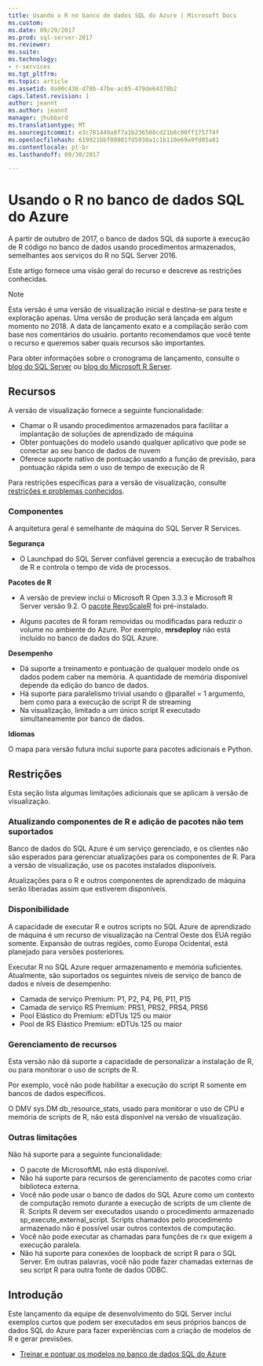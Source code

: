 ```yaml
---
title: Usando o R no banco de dados SQL do Azure | Microsoft Docs
ms.custom: 
ms.date: 09/29/2017
ms.prod: sql-server-2017
ms.reviewer: 
ms.suite: 
ms.technology:
- r-services
ms.tgt_pltfrm: 
ms.topic: article
ms.assetid: 0a90c438-d78b-47be-ac05-479de64378b2
caps.latest.revision: 1
author: jeannt
ms.author: jeannt
manager: jhubbard
ms.translationtype: MT
ms.sourcegitcommit: e3c781449a8f7a1b236508cd21b8c00ff175774f
ms.openlocfilehash: 619921bbf00801fd5930a1c1b110e69a9fd05a81
ms.contentlocale: pt-br
ms.lasthandoff: 09/30/2017

---
```

# <a name="using-r-in-azure-sql-database"></a>Usando o R no banco de dados SQL do Azure

A partir de outubro de 2017, o banco de dados SQL dá suporte à execução de R código no banco de dados usando procedimentos armazenados, semelhantes aos serviços do R no SQL Server 2016.

Este artigo fornece uma visão geral do recurso e descreve as restrições conhecidas.

> [!NOTE]
> Esta versão é uma versão de visualização inicial e destina-se para teste e exploração apenas. Uma versão de produção será lançada em algum momento no 2018. A data de lançamento exato e a compilação serão com base nos comentários do usuário. portanto recomendamos que você tente o recurso e queremos saber quais recursos são importantes. 
> 
> Para obter informações sobre o cronograma de lançamento, consulte o [blog do SQL Server](https://blogs.technet.microsoft.com/dataplatforminsider/) ou [blog do Microsoft R Server](https://blogs.msdn.microsoft.com/rserver/).

## <a name="features"></a>Recursos

A versão de visualização fornece a seguinte funcionalidade:

+ Chamar o R usando procedimentos armazenados para facilitar a implantação de soluções de aprendizado de máquina
+ Obter pontuações do modelo usando qualquer aplicativo que pode se conectar ao seu banco de dados de nuvem
+ Oferece suporte nativo de pontuação usando a função de previsão, para pontuação rápida sem o uso de tempo de execução de R

Para restrições específicas para a versão de visualização, consulte [restrições e problemas conhecidos](#bkmk_restrictions).

### <a name="components"></a>Componentes

A arquitetura geral é semelhante de máquina do SQL Server R Services.

**Segurança**

+ O Launchpad do SQL Server confiável gerencia a execução de trabalhos de R e controla o tempo de vida de processos. 

**Pacotes de R**

+ A versão de preview inclui o Microsoft R Open 3.3.3 e Microsoft R Server versão 9.2. O [pacote RevoScaleR](https://docs.microsoft.com/r-server/r-reference/revoscaler/revoscaler) foi pré-instalado.

+ Alguns pacotes de R foram removidas ou modificadas para reduzir o volume no ambiente do Azure. Por exemplo, **mrsdeploy** não está incluído no banco de dados do SQL Azure.

**Desempenho**

+ Dá suporte a treinamento e pontuação de qualquer modelo onde os dados podem caber na memória.  A quantidade de memória disponível depende da edição do banco de dados. 
+ Há suporte para paralelismo trivial usando o @parallel = 1 argumento, bem como para a execução de script R de streaming 
+ Na visualização, limitado a um único script R executado simultaneamente por banco de dados.

**Idiomas**

O mapa para versão futura inclui suporte para pacotes adicionais e Python.

## <a name="restrictions"></a>Restrições

Esta seção lista algumas limitações adicionais que se aplicam à versão de visualização.

### <a name="upgrading-r-components-and-adding-packages-not-supported"></a>Atualizando componentes de R e adição de pacotes não tem suportados

Banco de dados do SQL Azure é um serviço gerenciado, e os clientes não são esperados para gerenciar atualizações para os componentes de R. Para a versão de visualização, use os pacotes instalados disponíveis.

Atualizações para o R e outros componentes de aprendizado de máquina serão liberadas assim que estiverem disponíveis.

### <a name="availability"></a>Disponibilidade

A capacidade de executar R e outros scripts no SQL Azure de aprendizado de máquina é um recurso de visualização na Central Oeste dos EUA região somente. Expansão de outras regiões, como Europa Ocidental, está planejado para versões posteriores.

Executar R no SQL Azure requer armazenamento e memória suficientes. Atualmente, são suportados os seguintes níveis de serviço de banco de dados e níveis de desempenho:

+ Camada de serviço Premium: P1, P2, P4, P6, P11, P15 
+ Camada de serviço RS Premium: PRS1, PRS2, PRS4, PRS6 
+ Pool Elástico do Premium: eDTUs 125 ou maior 
+ Pool de RS Elástico Premium: eDTUs 125 ou maior 

### <a name="resource-management"></a>Gerenciamento de recursos

Esta versão não dá suporte a capacidade de personalizar a instalação de R, ou para monitorar o uso de scripts de R.

Por exemplo, você não pode habilitar a execução do script R somente em bancos de dados específicos.

O DMV sys.DM db_resource_stats, usado para monitorar o uso de CPU e memória de scripts de R, não está disponível na versão de visualização.

### <a name="other-limitations"></a>Outras limitações

Não há suporte para a seguinte funcionalidade: 

+ O pacote de MicrosoftML não está disponível.
+ Não há suporte para recursos de gerenciamento de pacotes como criar biblioteca externa.
+ Você não pode usar o banco de dados do SQL Azure como um contexto de computação remoto durante a execução de scripts de um cliente de R. Scripts R devem ser executados usando o procedimento armazenado sp_execute_external_script. Scripts chamados pelo procedimento armazenado não é possível usar outros contextos de computação.
+ Você não pode executar as chamadas para funções de rx que exigem a execução paralela.
+ Não há suporte para conexões de loopback de script R para o SQL Server. Em outras palavras, você não pode fazer chamadas externas de seu script R para outra fonte de dados ODBC.

## <a name="get-started"></a>Introdução

Este lançamento da equipe de desenvolvimento do SQL Server inclui exemplos curtos que podem ser executados em seus próprios bancos de dados SQL do Azure para fazer experiências com a criação de modelos de R e gerar previsões.

+ [Treinar e pontuar os modelos no banco de dados SQL do Azure](https://blogs.msdn.microsoft.com/sqlserverstorageengine/2017/09/25/announcing-preview-of-machine-learning-services-with-r-support-in-azure-sql-database/)

